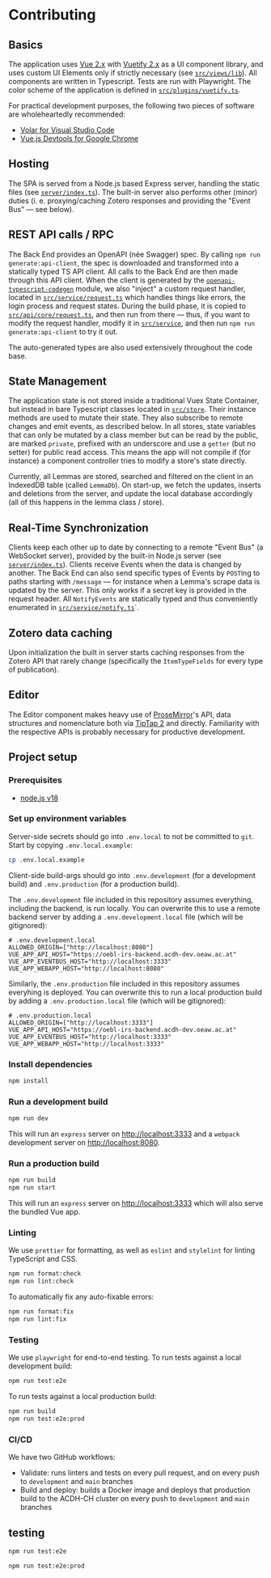 # Contributing

## Basics

The application uses [Vue 2.x](https://vuejs.org/v2/guide/) with
[Vuetify 2.x](https://vuetifyjs.com/en/introduction/why-vuetify/) as a UI component library, and
uses custom UI Elements only if strictly necessary (see [`src/views/lib`](src/views/lib)). All
components are written in Typescript. Tests are run with Playwright. The color scheme of the
application is defined in [`src/plugins/vuetify.ts`](src/plugins/vuetify.ts).

For practical development purposes, the following two pieces of software are wholeheartedly
recommended:

- [Volar for Visual Studio Code](https://marketplace.visualstudio.com/items?itemName=vue.volar)
- [Vue.js Devtools for Google Chrome](https://chrome.google.com/webstore/detail/vuejs-devtools/nhdogjmejiglipccpnnnanhbledajbpd)

## Hosting

The SPA is served from a Node.js based Express server, handling the static files (see
[`server/index.ts`](server/index.ts)). The built-in server also performs other (minor) duties (i. e.
proxying/caching Zotero responses and providing the "Event Bus" — see below).

## REST API calls / RPC

The Back End provides an OpenAPI (née Swagger) spec. By calling `npm run generate:api-client`, the
spec is downloaded and transformed into a statically typed TS API client. All calls to the Back End
are then made through this API client. When the client is generated by the
[`openapi-typescript-codegen`](https://www.npmjs.com/package/openapi-typescript-codegen) module, we
also "inject" a custom request handler, located in
[`src/service/request.ts`](src/service/request.ts) which handles things like errors, the login
process and request states. During the build phase, it is copied to
[`src/api/core/request.ts`](src/api/core/request.ts), and then run from there — thus, if you want to
modify the request handler, modify it in [`src/service`](src/service), and then run
`npm run generate:api-client` to try it out.

The auto-generated types are also used extensively throughout the code base.

## State Management

The application state is not stored inside a traditional Vuex State Container, but instead in bare
Typescript classes located in [`src/store`](src/store). Their instance methods are used to mutate
their state. They also subscribe to remote changes and emit events, as described below. In all
stores, state variables that can only be mutated by a class member but can be read by the public,
are marked `private`, prefixed with an underscore and use a `getter` (but no setter) for public read
access. This means the app will not compile if (for instance) a component controller tries to modify
a store's state directly.

Currently, all Lemmas are stored, searched and filtered on the client in an IndexedDB table (called
`LemmaDb`). On start-up, we fetch the updates, inserts and deletions from the server, and update the
local database accordingly (all of this happens in the lemma class / store).

## Real-Time Synchronization

Clients keep each other up to date by connecting to a remote "Event Bus" (a WebSocket server),
provided by the built-in Node.js server (see [`server/index.ts`](server/index.ts)). Clients receive
Events when the data is changed by another. The Back End can also send specific types of Events by
`POST`ing to paths starting with `/message` — for instance when a Lemma's scrape data is updated by
the server. This only works if a secret key is provided in the request header. All `NotifyEvents`
are statically typed and thus conveniently enumerated in
[`src/service/notify.ts`](src/service/notify/notify.ts)`.

## Zotero data caching

Upon initialization the built in server starts caching responses from the Zotero API that rarely
change (specifically the `ItemTypeFields` for every type of publication).

## Editor

The Editor component makes heavy use of [ProseMirror](https://prosemirror.net)'s API, data
structures and nomenclature both via [TipTap 2](https://tiptap.dev) and directly. Familiarity with
the respective APIs is probably necessary for productive development.

## Project setup

### Prerequisites

- [node.js v18](https://nodejs.org/de/download)

### Set up environment variables

Server-side secrets should go into `.env.local` to not be committed to `git`. Start by copying
`.env.local.example`:

```bash
cp .env.local.example
```

Client-side build-args should go into `.env.development` (for a development build) and
`.env.production` (for a production build).

The `.env.development` file included in this repository assumes everything, including the backend,
is run locally. You can overwrite this to use a remote backend server by adding a
`.env.development.local` file (which will be gitignored):

```
# .env.development.local
ALLOWED_ORIGIN=["http://localhost:8080"]
VUE_APP_API_HOST="https://oebl-irs-backend.acdh-dev.oeaw.ac.at"
VUE_APP_EVENTBUS_HOST="http://localhost:3333"
VUE_APP_WEBAPP_HOST="http://localhost:8080"
```

Similarly, the `.env.production` file included in this repository assumes everyhing is deployed. You
can overwrite this to run a local production build by adding a `.env.production.local` file (which
will be gitignored):

```
# .env.production.local
ALLOWED_ORIGIN=["http://localhost:3333"]
VUE_APP_API_HOST="https://oebl-irs-backend.acdh-dev.oeaw.ac.at"
VUE_APP_EVENTBUS_HOST="http://localhost:3333"
VUE_APP_WEBAPP_HOST="http://localhost:3333"
```

### Install dependencies

```bash
npm install
```

### Run a development build

```bash
npm run dev
```

This will run an `express` server on [http://localhost:3333](http://localhost:3333) and a `webpack`
development server on [http://localhost:8080](http://localhost:8080).

### Run a production build

```bash
npm run build
npm run start
```

This will run an `express` server on [http://localhost:3333](http://localhost:3333) which will also
serve the bundled Vue app.

### Linting

We use `prettier` for formatting, as well as `eslint` and `stylelint` for linting TypeScript and
CSS.

```bash
npm run format:check
npm run lint:check
```

To automatically fix any auto-fixable errors:

```bash
npm run format:fix
npm run lint:fix
```

### Testing

We use `playwright` for end-to-end testing. To run tests against a local development build:

```bash
npm run test:e2e
```

To run tests against a local production build:

```bash
npm run build
npm run test:e2e:prod
```

### CI/CD

We have two GitHub workflows:

- Validate: runs linters and tests on every pull request, and on every push to `development` and
  `main` branches
- Build and deploy: builds a Docker image and deploys that production build to the ACDH-CH cluster
  on every push to `development` and `main` branches

## testing

```bash
npm run test:e2e
```

```bash
npm run test:e2e:prod
```
